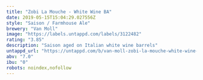 ```yaml
---
title: "Zobi La Mouche - White Wine BA"
date: 2019-05-15T15:04:29.027556Z
style: "Saison / Farmhouse Ale"
brewery: "Van Moll"
image: "https://labels.untappd.com/labels/3122482"
rating: "3.85"
description: "Saison aged on Italian white wine barrels"
untappd_url: "https://untappd.com/b/van-moll-zobi-la-mouche-white-wine-ba/3122482"
abv: "7.0"
ibu: "0"
robots: noindex,nofollow
---
```


